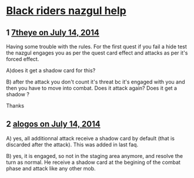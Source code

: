 # [Black riders nazgul help](https://community.fantasyflightgames.com/topic/110869-black-riders-nazgul-help/)

## 1 [7theye on July 14, 2014](https://community.fantasyflightgames.com/topic/110869-black-riders-nazgul-help/?do=findComment&comment=1155483)

Having some trouble with the rules. For the first quest if you fail a hide test the nazgul engages you as per the quest card effect and attacks as per it's forced effect.

A)does it get a shadow card for this?

B) after the attack you don't count it's threat bc it's engaged with you and then you have to move into combat. Does it attack again? Does it get a shadow ?

Thanks

## 2 [alogos on July 14, 2014](https://community.fantasyflightgames.com/topic/110869-black-riders-nazgul-help/?do=findComment&comment=1155506)

A) yes, all additionnal attack receive a shadow card by default (that is discarded after the attack). This was added in last faq.

B) yes, it is engaged, so not in the staging area anymore, and resolve the turn as normal. He receive a shadow card at the begining of the combat phase and attack like any other mob.

